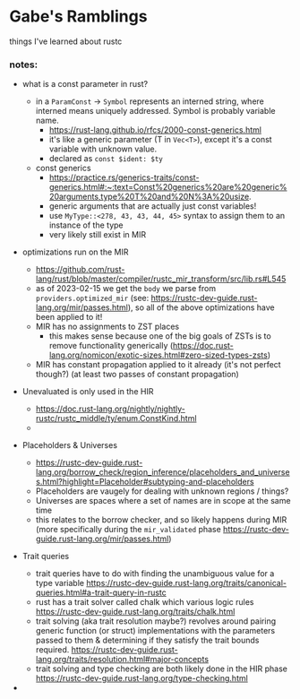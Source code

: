 # Gabe's Ramblings
 things I've learned about rustc

### notes:
- what is a const parameter in rust?  
  - in a `ParamConst` -> `Symbol` represents an interned string, where interned means uniquely addressed. Symbol is probably variable name.
    - https://rust-lang.github.io/rfcs/2000-const-generics.html
    - it's like a generic parameter (T in `Vec<T>`), except it's a const variable with unknown value. 
    - declared as `const $ident: $ty`
  - const generics
    - https://practice.rs/generics-traits/const-generics.html#:~:text=Const%20generics%20are%20generic%20arguments,type%20T%20and%20N%3A%20usize.
    - generic arguments that are actually just const variables!
    - use `MyType::<278, 43, 43, 44, 45>` syntax to assign them to an instance of the type
    - very likely still exist in MIR
- optimizations run on the MIR
  - https://github.com/rust-lang/rust/blob/master/compiler/rustc_mir_transform/src/lib.rs#L545
  - as of 2023-02-15 we get the `body` we parse from `providers.optimized_mir` (see: https://rustc-dev-guide.rust-lang.org/mir/passes.html), so all of the above optimizations have been applied to it!
  - MIR has no assignments to ZST places
    - this makes sense because one of the big goals of ZSTs is to remove functionality generically (https://doc.rust-lang.org/nomicon/exotic-sizes.html#zero-sized-types-zsts)
  - MIR has constant propagation applied to it already (it's not perfect though?) (at least two passes of constant propagation)
- Unevaluated is only used in the HIR
  - https://doc.rust-lang.org/nightly/nightly-rustc/rustc_middle/ty/enum.ConstKind.html
  - 
- Placeholders & Universes
  - https://rustc-dev-guide.rust-lang.org/borrow_check/region_inference/placeholders_and_universes.html?highlight=Placeholder#subtyping-and-placeholders
  - Placeholders are vaugely for dealing with unknown regions / things?
  - Universes are spaces where a set of names are in scope at the same time
  - this relates to the borrow checker, and so likely happens during MIR (more specifically during the `mir_validated` phase https://rustc-dev-guide.rust-lang.org/mir/passes.html)
- Trait queries
  - trait queries have to do with finding the unambiguous value for a type variable https://rustc-dev-guide.rust-lang.org/traits/canonical-queries.html#a-trait-query-in-rustc
  - rust has a trait solver called chalk which various logic rules https://rustc-dev-guide.rust-lang.org/traits/chalk.html 
  - trait solving (aka trait resolution maybe?) revolves around pairing generic function (or struct) implementations with the parameters passed to them & determining if they satisfy the trait bounds required. https://rustc-dev-guide.rust-lang.org/traits/resolution.html#major-concepts
  - trait solving and type checking are both likely done in the HIR phase https://rustc-dev-guide.rust-lang.org/type-checking.html

- 